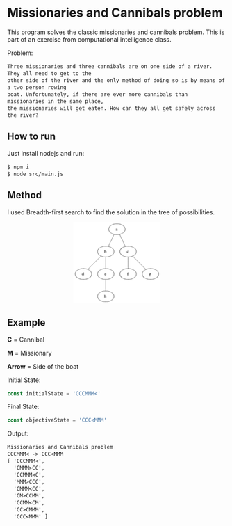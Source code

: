 # Missionaries and Cannibals problem

This program solves the classic missionaries and cannibals problem. This is part of an exercise from computational intelligence class.

Problem: 

```
Three missionaries and three cannibals are on one side of a river. They all need to get to the 
other side of the river and the only method of doing so is by means of a two person rowing 
boat. Unfortunately, if there are ever more cannibals than missionaries in the same place, 
the missionaries will get eaten. How can they all get safely across the river?
```

## How to run

Just install nodejs and run:

```
$ npm i
$ node src/main.js
```

## Method

I used Breadth-first search to find the solution in the tree of possibilities.

<p align="center">
	<a href="">
		<img alt="bfs" src="./Animated_BFS.gif" width="200px">
	</a>
</p>

## Example

**C** = Cannibal

**M** = Missionary

**Arrow** = Side of the boat

Initial State: 

```javascript
const initialState = 'CCCMMM<'
```

Final State: 

```javascript
const objectiveState = 'CCC<MMM'
```

Output:
```
Missionaries and Cannibals problem
CCCMMM< -> CCC<MMM
[ 'CCCMMM<',
  'CMMM>CC',
  'CCMMM<C',
  'MMM>CCC',
  'CMMM<CC',
  'CM>CCMM',
  'CCMM<CM',
  'CC>CMMM',
  'CCC<MMM' ]
```
